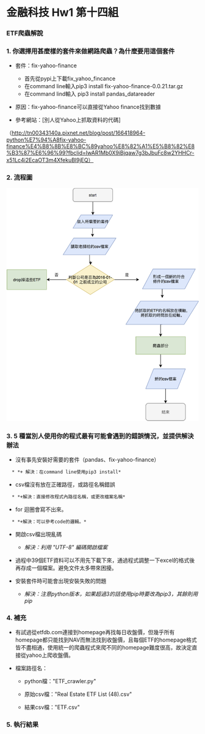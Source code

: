 # 金融科技  Hw1 第十四組

### ETF爬蟲解說


### 1. 你選擇用甚麼樣的套件來做網路爬蟲？為什麼要用這個套件

- 套件：fix-yahoo-finance
  * 首先從pypi上下載fix_yahoo_fincance
  * 在command line輸入pip3 install fix-yahoo-finance-0.0.21.tar.gz
  * 在command lind輸入 pip3 install pandas_datareader

- 原因：fix-yahoo-finance可以直接從Yahoo finance找到數據
- 參考網站：[別人從Yahoo上抓取資料的代碼]

（http://tn00343140a.pixnet.net/blog/post/166418964-python%E7%94%A8fix-yahoo-finance%E4%B8%8B%E8%BC%89yahoo%E8%82%A1%E5%B8%82%E8%B3%87%E6%96%99?fbclid=IwAR1Mb0X9iBjqaw7g3bJbuFc8w2YHHCr-x51Lc4i2EcaOT3m4XfekuBl9jEQ）


### 2. 流程圖

![流程圖](https://github.com/b05902115/Fintech_Spring_2019/blob/master/hw1/%20%E6%B5%81%E7%A8%8B%E5%9C%96.png)



### 3. 5 種當別人使用你的程式最有可能會遇到的錯誤情況，並提供解決辦法

- 沒有事先安裝好需要的套件（pandas、fix-yahoo-finance）
```diff
  * *+ 解決：在command line使用pip3 install*
```  
- csv檔沒有放在正確路徑，或路徑名稱錯誤
```diff
  * *+解決：直接修改程式內路徑名稱，或更改檔案名稱*
```  
- for 迴圈會寫不出來。
```diff
  * *+解決：可以參考code的邏輯。*
```  
- 開啟csv檔出現亂碼
  * *解決：利用 "UTF-8" 編碼開啟檔案*
  
- 過程中39個ETF資料可以不用先下載下來，通過程式調整一下excel的格式後再存成一個檔案。避免文件太多帶來困擾。

- 安裝套件時可能會出現安裝失敗的問題
  * *解決：注意python版本，如果超過3的話使用pip時要改為pip3，其餘則用pip*



### 4. 補充

- 有試過從etfdb.com連接到homepage再找每日收盤價，但幾乎所有homepage都只能找到NAV而無法找到收盤價，且每個ETF的homepage格式皆不盡相通，使用統一的爬蟲程式來爬不同的homepage難度很高，故決定直接從yahoo上爬收盤價。

- 檔案路徑名：

  * python檔："ETF_crawler.py"

  * 原始csv檔："Real Estate ETF List (48).csv"

  * 結果csv檔："ETF.csv"

    

### 5. 執行結果




